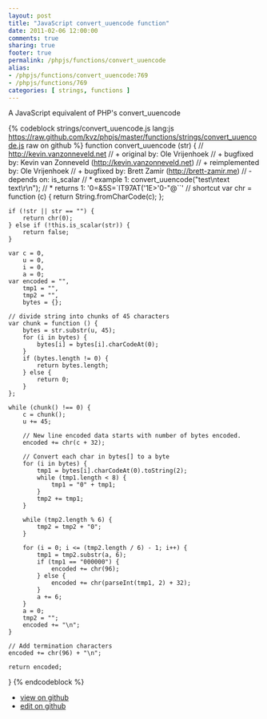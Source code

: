 ```yaml
---
layout: post
title: "JavaScript convert_uuencode function"
date: 2011-02-06 12:00:00
comments: true
sharing: true
footer: true
permalink: /phpjs/functions/convert_uuencode
alias:
- /phpjs/functions/convert_uuencode:769
- /phpjs/functions/769
categories: [ strings, functions ]
---
```

A JavaScript equivalent of PHP's convert_uuencode
<!-- more -->
{% codeblock strings/convert_uuencode.js lang:js https://raw.github.com/kvz/phpjs/master/functions/strings/convert_uuencode.js raw on github %}
function convert_uuencode (str) {
    // http://kevin.vanzonneveld.net
    // +   original by: Ole Vrijenhoek
    // +   bugfixed by: Kevin van Zonneveld (http://kevin.vanzonneveld.net)
    // +   reimplemented by: Ole Vrijenhoek
    // +   bugfixed by: Brett Zamir (http://brett-zamir.me)
    // -    depends on: is_scalar
    // *     example 1: convert_uuencode("test\ntext text\r\n");
    // *     returns 1: '0=&5S=`IT97AT('1E>'0-"@``'
    // shortcut
    var chr = function (c) {
        return String.fromCharCode(c);
    };

    if (!str || str == "") {
        return chr(0);
    } else if (!this.is_scalar(str)) {
        return false;
    }

    var c = 0,
        u = 0,
        i = 0,
        a = 0;
    var encoded = "",
        tmp1 = "",
        tmp2 = "",
        bytes = {};

    // divide string into chunks of 45 characters
    var chunk = function () {
        bytes = str.substr(u, 45);
        for (i in bytes) {
            bytes[i] = bytes[i].charCodeAt(0);
        }
        if (bytes.length != 0) {
            return bytes.length;
        } else {
            return 0;
        }
    };

    while (chunk() !== 0) {
        c = chunk();
        u += 45;

        // New line encoded data starts with number of bytes encoded.
        encoded += chr(c + 32);

        // Convert each char in bytes[] to a byte
        for (i in bytes) {
            tmp1 = bytes[i].charCodeAt(0).toString(2);
            while (tmp1.length < 8) {
                tmp1 = "0" + tmp1;
            }
            tmp2 += tmp1;
        }

        while (tmp2.length % 6) {
            tmp2 = tmp2 + "0";
        }

        for (i = 0; i <= (tmp2.length / 6) - 1; i++) {
            tmp1 = tmp2.substr(a, 6);
            if (tmp1 == "000000") {
                encoded += chr(96);
            } else {
                encoded += chr(parseInt(tmp1, 2) + 32);
            }
            a += 6;
        }
        a = 0;
        tmp2 = "";
        encoded += "\n";
    }

    // Add termination characters
    encoded += chr(96) + "\n";

    return encoded;
}
{% endcodeblock %}
<ul>
 <li><a href="https://github.com/kvz/phpjs/blob/master/functions/strings/convert_uuencode.js">view on github</a></li>
 <li><a href="https://github.com/kvz/phpjs/edit/master/functions/strings/convert_uuencode.js">edit on github</a></li>
</ul>
